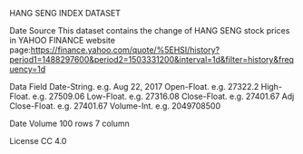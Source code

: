 HANG SENG INDEX DATASET

Date Source
This dataset contains the change of HANG SENG stock prices in YAHOO FINANCE website
page:https://finance.yahoo.com/quote/%5EHSI/history?period1=1488297600&period2=1503331200&interval=1d&filter=history&frequency=1d

Data Field
Date-String. e.g. Aug 22, 2017
Open-Float. e.g. 27322.2
High-Float. e.g. 27509.06
Low-Float. e.g. 27316.08
Close-Float. e.g. 27401.67
Adj Close-Float. e.g. 27401.67
Volume-Int. e.g. 2049708500

Date Volume
100 rows 7 column

License
CC 4.0